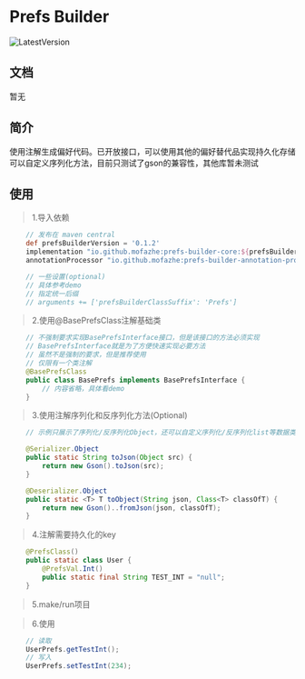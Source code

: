 # Prefs Builder
![LatestVersion](https://img.shields.io/badge/PrefsBuilder-0.1.2-green)

## 文档
暂无

## 简介
使用注解生成偏好代码。已开放接口，可以使用其他的偏好替代品实现持久化存储
可以自定义序列化方法，目前只测试了gson的兼容性，其他库暂未测试

## 使用

> 1.导入依赖
```gradle
    // 发布在 maven central
    def prefsBuilderVersion = '0.1.2'
    implementation "io.github.mofazhe:prefs-builder-core:${prefsBuilderVersion}"
    annotationProcessor "io.github.mofazhe:prefs-builder-annotation-processor:${prefsBuilderVersion}"

    // 一些设置(optional)
    // 具体参考demo
    // 指定统一后缀
    // arguments += ['prefsBuilderClassSuffix': 'Prefs']
```

> 2.使用@BasePrefsClass注解基础类
```java
    // 不强制要求实现BasePrefsInterface接口，但是该接口的方法必须实现
    // BasePrefsInterface就是为了方便快速实现必要方法
    // 虽然不是强制的要求，但是推荐使用
    // 仅限有一个类注解
    @BasePrefsClass
    public class BasePrefs implements BasePrefsInterface {
        // 内容省略，具体看demo
    }
```

> 3.使用注解序列化和反序列化方法(Optional)
```java
    // 示例只展示了序列化/反序列化Object，还可以自定义序列化/反序列化list等数据类型，具体参考demo

    @Serializer.Object
    public static String toJson(Object src) {
        return new Gson().toJson(src);
    }

    @Deserializer.Object
    public static <T> T toObject(String json, Class<T> classOfT) {
        return new Gson()..fromJson(json, classOfT);
    }
```

> 4.注解需要持久化的key
```java
    @PrefsClass()
    public static class User {
        @PrefsVal.Int()
        public static final String TEST_INT = "null";
    }
```

> 5.make/run项目

> 6.使用
```java
    // 读取
    UserPrefs.getTestInt();
    // 写入
    UserPrefs.setTestInt(234);
```

